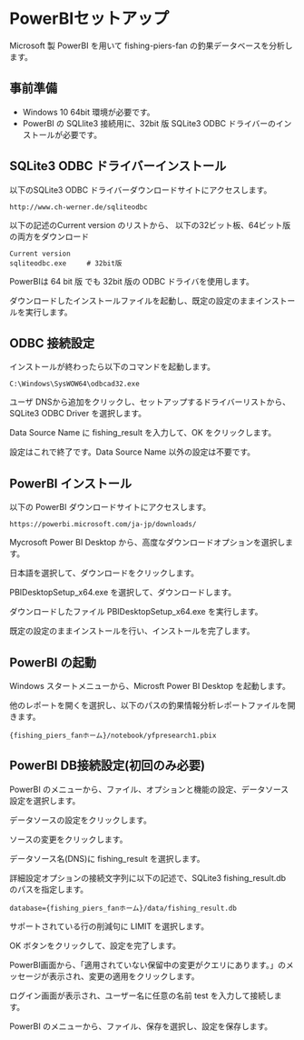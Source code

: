 # PowerBIセットアップ

Microsoft 製 PowerBI を用いて fishing-piers-fan の釣果データベースを分析します。

## 事前準備

* Windows 10 64bit 環境が必要です。
* PowerBI の SQLlite3 接続用に、32bit 版 SQLite3 ODBC ドライバーのインストールが必要です。

## SQLite3 ODBC ドライバーインストール

以下のSQLite3 ODBC ドライバーダウンロードサイトにアクセスします。

```
http://www.ch-werner.de/sqliteodbc
```

以下の記述のCurrent version のリストから、
以下の32ビット板、64ビット版の両方をダウンロード

```
Current version
sqliteodbc.exe     # 32bit版
```

PowerBIは 64 bit 版 でも 32bit 版の ODBC ドライバを使用します。

ダウンロードしたインストールファイルを起動し、既定の設定のままインストールを実行します。

## ODBC 接続設定

インストールが終わったら以下のコマンドを起動します。

```
C:\Windows\SysWOW64\odbcad32.exe
```

ユーザ DNSから追加をクリックし、セットアップするドライバーリストから、SQLite3 ODBC Driver を選択します。

Data Source Name に fishing_result を入力して、OK をクリックします。

設定はこれで終了です。Data Source Name 以外の設定は不要です。

## PowerBI インストール

以下の PowerBI ダウンロードサイトにアクセスします。

```
https://powerbi.microsoft.com/ja-jp/downloads/
```

Mycrosoft Power BI Desktop から、高度なダウンロードオプションを選択します。

日本語を選択して、ダウンロードをクリックします。

PBIDesktopSetup_x64.exe を選択して、ダウンロードします。

ダウンロードしたファイル PBIDesktopSetup_x64.exe を実行します。

既定の設定のままインストールを行い、インストールを完了します。

## PowerBI の起動

Windows スタートメニューから、Microsft Power BI Desktop を起動します。

他のレポートを開くを選択し、以下のパスの釣果情報分析レポートファイルを開きます。

```
{fishing_piers_fanホーム}/notebook/yfpresearch1.pbix
```

## PowerBI DB接続設定(初回のみ必要)

PowerBI のメニューから、ファイル、オプションと機能の設定、データソース設定を選択します。

データソースの設定をクリックします。

ソースの変更をクリックします。

データソース名(DNS)に fishing_result を選択します。

詳細設定オプションの接続文字列に以下の記述で、SQLite3 fishing_result.db のパスを指定します。


```
database={fishing_piers_fanホーム}/data/fishing_result.db
```

サポートされている行の削減句に LIMIT を選択します。

OK ボタンをクリックして、設定を完了します。

PowerBI画面から、「適用されていない保留中の変更がクエリにあります。」のメッセージが表示され、変更の適用をクリックします。

ログイン画面が表示され、ユーザー名に任意の名前 test を入力して接続します。

PowerBI のメニューから、ファイル、保存を選択し、設定を保存します。
